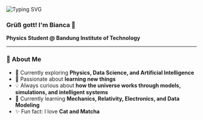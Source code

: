 ![Typing SVG](https://readme-typing-svg.demolab.com?font=Fira+Code&pause=1000&color=FF7F11&width=435&lines=👩‍💻+Data+Science;⚛️+Physics+Student;🎨+Illustration)

### Grüß gott! I'm Bianca 👋
**Physics Student @ Bandung Institute of Technology**

---

### 🚀 About Me  
- 🔭 Currently exploring **Physics, Data Science, and Artificial Intelligence**
- 🎯 Passionate about **learning new things**
- 💡 Always curious about **how the universe works through models, simulations, and intelligent systems**
- 🌱 Currently learning **Mechanics, Relativity, Electronics, and Data Modeling**
- ✨ Fun fact: I love **Cat and Matcha**

